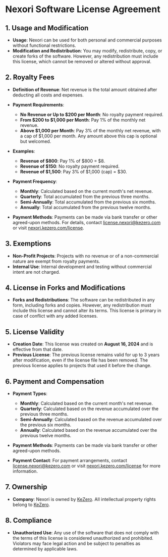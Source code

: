 # Nexori Software License Agreement

## 1. Usage and Modification

- **Usage**: Nexori can be used for both personal and commercial purposes without functional restrictions.
- **Modification and Redistribution**: You may modify, redistribute, copy, or create forks of the software. However, any redistribution must include this license, which cannot be removed or altered without approval.

## 2. Royalty Fees

- **Definition of Revenue**: Net revenue is the total amount obtained after deducting all costs and expenses.

- **Payment Requirements**:
  - **No Revenue or Up to $200 per Month**: No royalty payment required.
  - **From $200 to $1,000 per Month**: Pay 1% of the monthly net revenue.
  - **Above $1,000 per Month**: Pay 3% of the monthly net revenue, with a cap of $1,000 per month. Any amount above this cap is optional but welcomed.

- **Examples**:
  - **Revenue of $800**: Pay 1% of $800 = $8.
  - **Revenue of $150**: No royalty payment required.
  - **Revenue of $1,500**: Pay 3% of $1,000 (cap) = $30.

- **Payment Frequency**:
  - **Monthly**: Calculated based on the current month's net revenue.
  - **Quarterly**: Total accumulated from the previous three months.
  - **Semi-Annually**: Total accumulated from the previous six months.
  - **Annually**: Total accumulated from the previous twelve months.

- **Payment Methods**: Payments can be made via bank transfer or other agreed-upon methods. For details, contact [license.nexori@kezero.com](mailto:license.nexori@kezero.com) or visit [nexori.kezero.com/license](https://nexori.kezero.com/license).

## 3. Exemptions

- **Non-Profit Projects**: Projects with no revenue or of a non-commercial nature are exempt from royalty payments.
- **Internal Use**: Internal development and testing without commercial intent are not charged.

## 4. License in Forks and Modifications

- **Forks and Redistributions**: The software can be redistributed in any form, including forks and copies. However, any redistribution must include this license and cannot alter its terms. This license is primary in case of conflict with any added licenses.

## 5. License Validity

- **Creation Date**: This license was created on **August 16, 2024** and is effective from that date.
- **Previous License**: The previous license remains valid for up to 3 years after modification, even if the license file has been removed. The previous license applies to projects that used it before the change.

## 6. Payment and Compensation

- **Payment Types**:
  - **Monthly**: Calculated based on the current month's net revenue.
  - **Quarterly**: Calculated based on the revenue accumulated over the previous three months.
  - **Semi-Annually**: Calculated based on the revenue accumulated over the previous six months.
  - **Annually**: Calculated based on the revenue accumulated over the previous twelve months.

- **Payment Methods**: Payments can be made via bank transfer or other agreed-upon methods.

- **Payment Contact**: For payment arrangements, contact [license.nexori@kezero.com](mailto:license.nexori@kezero.com) or visit [nexori.kezero.com/license](https://nexori.kezero.com/license) for more information.

## 7. Ownership

- **Company**: Nexori is owned by [KeZero](https://www.kezero.com). All intellectual property rights belong to [KeZero](https://www.kezero.com).

## 8. Compliance

- **Unauthorized Use**: Any use of the software that does not comply with the terms of this license is considered unauthorized and prohibited. Violators may face legal action and be subject to penalties as determined by applicable laws.

